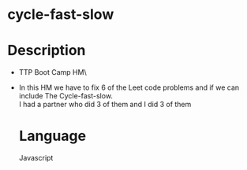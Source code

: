 # cycle-fast-slow

# Description
- TTP Boot Camp HM\
- In this HM we have to fix 6 of the Leet code problems and if we can include The Cycle-fast-slow.\
  I had a partner who did 3 of them and I did 3 of them

  # Language
  Javascript
